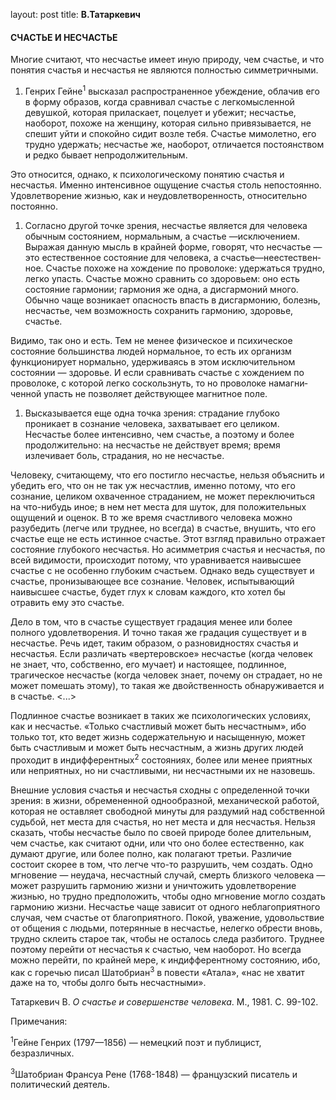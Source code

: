layout: post
title: **В.Татаркевич**

#### **СЧАСТЬЕ И НЕСЧАСТЬЕ**

Многие считают, что несчастье имеет иную природу, чем сча­стье, и что
понятия счастья и несчастья не являются полностью симметричными.

1.  Генрих Гейне<sup>1</sup> высказал распространенное убеждение,
    обла­чив его в форму образов, когда сравнивал счастье с
    легкомысленной девушкой, которая приласкает, поцелует и
    убежит; несчастье, наобо­рот, похоже на женщину, которая
    сильно привязывается, не спешит уйти и спокойно сидит возле
    тебя. Счастье мимолетно, его трудно удержать; несчастье же,
    наоборот, отличается постоянством и редко бывает
    непродолжительным.

Это относится, однако, к психологическому понятию счастья и несчастья.
Именно интенсивное ощущение счастья столь непосто­янно. Удовлетворение
жизнью, как и неудовлетворенность, относи­тельно постоянно.

1.  Согласно другой точке зрения, несчастье является для челове­ка
    обычным состоянием, нормальным, а счастье —исключением.
    Выражая данную мысль в крайней форме, говорят, что несчастье
    — это естественное состояние для человека, а
    счастье—неестествен­ное. Счастье похоже на
    хождение по проволоке: удержаться трудно, легко упасть. Счастье
    можно сравнить со здоровьем: оно есть состояние гармонии; гармония
    же одна, а дисгармоний много. Обычно чаще возникает опасность впасть
    в дисгармонию, болезнь, несчастье, чем возможность сохранить
    гармонию, здоровье, счастье.

Видимо, так оно и есть. Тем не менее физическое и психическое состояние
большинства людей нормальное, то есть их организм функционирует
нормально, удерживаясь в этом исключительном состоянии —
здоровье. И если сравнивать счастье с хождением по проволоке, с
которой легко соскользнуть, то но проволоке намагни­ченной упасть не
позволяет действующее магнитное поле.

1.  Высказывается еще одна точка зрения: страдание глубоко проникает в
    сознание человека, захватывает его целиком. Несчастье более
    интенсивно, чем счастье, а поэтому и более продолжительно: на
    несчастье не действует время; время излечивает боль, страдания, но
    не несчастье.

Человеку, считающему, что его постигло несчастье, нельзя объ­яснить и
убедить его, что он не так уж несчастлив, именно потому, что его
сознание, целиком охваченное страданием, не может пере­ключиться на
что-нибудь иное; в нем нет места для шуток, для положительных ощущений и
оценок. В то же время счастливого человека можно разубедить (легче или
труднее, но всегда) в счастье, внушить, что его счастье еще не есть
истинное счастье. Этот взгляд правильно отражает состояние глубокого
несчастья. Но асимметрия счастья и несчастья, по всей видимости,
происходит потому, что уравнивается наивысшее счастье с не
особенно глубоким счастьем. Однако ведь существует и счастье,
пронизывающее все сознание. Человек, испытывающий наивысшее счастье,
будет глух к словам каждого, кто хотел бы отравить ему это счастье.

Дело в том, что в счастье существует градация менее или более полного
удовлетворения. И точно такая же градация существует и в несчастье.
Речь идет, таким образом, о разновидностях счастья и несчастья. Если
различать «вертеровское» несчастье (когда человек не знает, что,
собственно, его мучает) и настоящее, подлинное, трагическое
несчастье (когда человек знает, почему он страдает, но не может
помешать этому), то такая же двойственность обнаружи­вается и в
счастье. \<...\>

Подлинное счастье возникает в таких же психологических усло­виях, как и
несчастье. «Только счастливый может быть несчаст­ным», ибо только тот,
кто ведет жизнь содержательную и насыщенную, может быть счастливым и
может быть несчастным, а жизнь других людей проходит в
индифферентных<sup>2</sup> состояниях, более или менее
приятных или неприятных, но ни счастливыми, ни несчастными их не
назовешь.

Внешние условия счастья и несчастья сходны с определенной точки зрения:
в жизни, обремененной однообразной, механической работой, которая не
оставляет свободной минуты для раздумий над собственной судьбой, нет
места для счастья, но нет места и для несчастья. Нельзя сказать, чтобы
несчастье было по своей природе более длительным, чем счастье, как
считают одни, или что оно более естественно, как думают другие, или
более полно, как полагают третьи. Различие состоит скорее в том, что
легче что-то разрушить, чем создать. Одно мгновение — неудача,
несчастный случай, смерть близкого человека — может разрушить
гармонию жизни и уничто­жить удовлетворение жизнью, но трудно
предположить, чтобы одно мгновение могло создать гармонию жизни.
Несчастье чаще зависит от одного неблагоприятного случая, чем счастье
от благоприятного. Покой, уважение, удовольствие от общения с людьми,
потерянные в несчастье, нелегко обрести вновь, трудно склеить старое
так, чтобы не осталось следа разбитого. Труднее поэтому перейти от
несчастья к счастью, чем наоборот. Но всегда можно перейти, по
крайней мере, к индифферентному состоянию, ибо, как с горечью
писал Шатобриан<sup>3</sup> в повести «Атала», «нас не хватит даже
на то, чтобы долго быть несчастными».

Татаркевич В. *О счастье и совершен­стве человека*. М., 1981. С. 99-102.

Примечания:

<sup>1</sup>Гейне Генрих (1797—1856) — немецкий поэт и публицист,
безразличных.

<sup>3</sup>Шатобриан Франсуа Рене (1768-1848) — французский писатель и
политический деятель.

